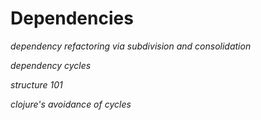 # Dependencies

_dependency refactoring via subdivision and consolidation_

_dependency cycles_

_structure 101_

_clojure's avoidance of cycles_
